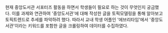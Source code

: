현재 중앙도서관 서포터즈 활동을 하면서 학생들이 필요로 하는 것이 무엇인지 궁금했다. 이를 과제와 연관하여 '중앙도서관'에 대해 작성한 글을 토픽모델링을 통해 알아보고
토픽트렌드로 추세를 파악하려 했다. 
따라서 교내 학생 어플인 '에브리타임'에서 '중앙도서관'이라는 키워드를 포함한 글을 크롤링하여 데이터를 수집하였다. 
